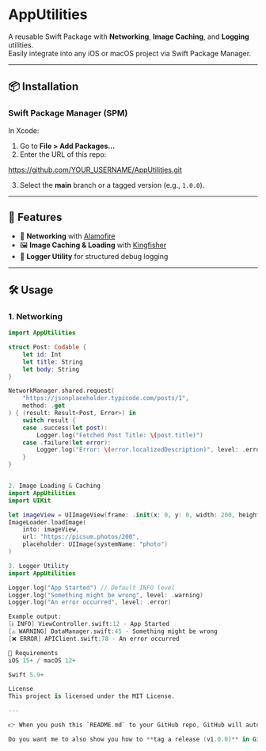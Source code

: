 # AppUtilities

A reusable Swift Package with **Networking**, **Image Caching**, and **Logging** utilities.  
Easily integrate into any iOS or macOS project via Swift Package Manager.

---

## 📦 Installation

### Swift Package Manager (SPM)

In Xcode:
1. Go to **File > Add Packages…**
2. Enter the URL of this repo:

https://github.com/YOUR_USERNAME/AppUtilities.git


3. Select the **main** branch or a tagged version (e.g., `1.0.0`).

---

## 🚀 Features

- 📡 **Networking** with [Alamofire](https://github.com/Alamofire/Alamofire)  
- 🖼️ **Image Caching & Loading** with [Kingfisher](https://github.com/onevcat/Kingfisher)  
- 📝 **Logger Utility** for structured debug logging  

---

## 🛠 Usage

### 1. Networking

```swift
import AppUtilities

struct Post: Codable {
    let id: Int
    let title: String
    let body: String
}

NetworkManager.shared.request(
    "https://jsonplaceholder.typicode.com/posts/1",
    method: .get
) { (result: Result<Post, Error>) in
    switch result {
    case .success(let post):
        Logger.log("Fetched Post Title: \(post.title)")
    case .failure(let error):
        Logger.log("Error: \(error.localizedDescription)", level: .error)
    }
}


2. Image Loading & Caching
import AppUtilities
import UIKit

let imageView = UIImageView(frame: .init(x: 0, y: 0, width: 200, height: 200))
ImageLoader.loadImage(
    into: imageView,
    url: "https://picsum.photos/200",
    placeholder: UIImage(systemName: "photo")
)

3. Logger Utility
import AppUtilities

Logger.log("App Started") // Default INFO level
Logger.log("Something might be wrong", level: .warning)
Logger.log("An error occurred", level: .error)

Example output:
[ℹ️ INFO] ViewController.swift:12 - App Started
[⚠️ WARNING] DataManager.swift:45 - Something might be wrong
[❌ ERROR] APIClient.swift:78 - An error occurred

🧩 Requirements
iOS 15+ / macOS 12+

Swift 5.9+

License
This project is licensed under the MIT License.

---

👉 When you push this `README.md` to your GitHub repo, GitHub will automatically display the usage guide.  

Do you want me to also show you how to **tag a release (v1.0.0)** in Git so developers can install it with a stable version instead of `main`?
